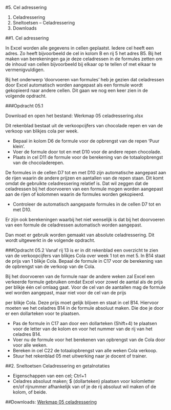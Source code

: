 #5. Cel adressering

1. Celadressering
2. Sneltoetsen – Celadressering
3. Downloads

##1. Cel adressering

In Excel worden alle gegevens in cellen geplaatst. Iedere cel heeft een adres. Zo heeft bijvoorbeeld de cel in kolom B en rij 5 het adres B5. Bij het maken van berekeningen ga je deze celadressen in de formules zetten om de inhoud van cellen bijvoorbeeld bij elkaar op te tellen of met elkaar te vermenigvuldigen.

Bij het onderwerp ‘doorvoeren van formules’ heb je gezien dat celadressen door Excel automatisch worden aangepast als een formule wordt gekopieerd naar andere cellen. Dit gaan we nog een keer zien in de volgende opdracht.

###Opdracht 05.1

Download en open het bestand: Werkmap 05 celadressering.xlsx

Dit rekenblad bestaat uit de verkoopcijfers van chocolade repen en van de verkoop van blikjes cola per week.

* Bepaal in kolom D6 de formule voor de opbrengst van de repen ‘Puur klein’.
* Voer de formule door tot en met D10 voor de andere repen chocolade.
* Plaats in cel D11 de formule voor de berekening van de totaalopbrengst van de chocoladerepen.

De formules in de cellen D7 tot en met D10 zijn automatische aangepast aan de rijen waarin de andere prijzen en aantallen van de repen staan. Dit komt omdat de gebruikte celadressering relatief is. Dat wil zeggen dat de celadressen bij het doorvoeren van een formule mogen worden aangepast aan de rijen of kolommen waarin de formules worden gekopieerd.

* Controleer de automatisch aangepaste formules in de cellen D7 tot en met D10.

Er zijn ook berekeningen waarbij het niet wenselijk is dat bij het doorvoeren van een formule de celadressen automatisch worden aangepast.

Dan moet er gebruik worden gemaakt van absolute celadressering. Dit wordt uitgewerkt in de volgende opdracht.

###Opdracht 05.2
Vanaf rij 13 is er in dit rekenblad een overzicht te zien van de verkoopcijfers van blikjes Cola over week 1 tot en met 5. In B14 staat de prijs van 1 blikje Cola. Bepaal de formule in C17 voor de berekening van de opbrengst van de verkoop van de Cola.

Bij het doorvoeren van de formule naar de andere weken zal Excel een verkeerde formule gebruiken omdat Excel voor zowel de aantal als de prijs per blikje één cel omlaag gaat. Voor de cel van de aantallen mag de formule wel worden aangepast, maar niet voor de cel van de prijs

per blikje Cola. Deze prijs moet gelijk blijven en staat in cel B14. Hiervoor moeten we het celadres B14 in de formule absoluut maken. Die doe je door er een dollarteken voor te plaatsen. 

* Pas de formule in C17 aan door een dollarteken (Shift+4) te plaatsen voor de letter van de kolom en voor het nummer van de rij van het celadres B14.
* Voer nu de formule voor het berekenen van opbrengst van de Cola door voor alle weken.
* Bereken in cel C22 de totaalopbrengst van alle weken Cola verkoop.
* Stuur het rekenblad 05 met uitwerking naar je docent of trainer.

##2. Sneltoetsen Celadressering en getalnotaties

* Eigenschappen van een cel; Ctrl+1
* Celadres absoluut maken; $ (dollarteken) plaatsen voor kolomletter en/of rijnummer afhankelijk van of je de rij absoluut wil maken of de kolom, of beide.

##Downloads:
[Werkmap 05 celadressering](https://www.eduvip.nl/cms/files/Werkmap-05-celadressering.xlsx)
